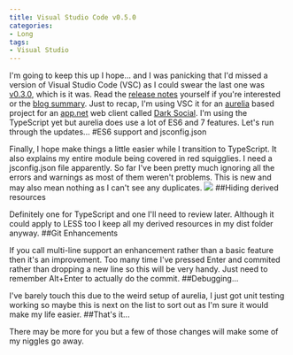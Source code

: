 ```yaml
---
title: Visual Studio Code v0.5.0
categories:
- Long
tags:
- Visual Studio
---
```


I'm going to keep this up I hope... and I was panicking that I'd missed a version of Visual Studio Code (VSC) as I could swear the last one was 
[v0.3.0](http://mttmccb.net/blog/2015/visual-studio-code-v030), which is it was. Read the 
[release notes](https://code.visualstudio.com/Updates/) yourself if you're interested or the 
[blog summary](http://blogs.msdn.com/b/vscode/archive/2015/07/06/visual-studio-code-july-update-0-5-0.aspx). 
Just to recap, I'm using VSC it for an 
[aurelia](http://aurelia.io) based project for an 
[app.net](http://app.net) web client called 
[Dark Social](http://darksocial.azurewebsites.net). I'm using the TypeScript yet but aurelia does use a lot of ES6 and 7 features. 
Let's run through the updates... 
#ES6 support and jsconfig.json
 
Finally, I hope make things a little easier while I transition to TypeScript. It also explains my entire module being covered in red squigglies. I need a jsconfig.json file apparently. So far I've been pretty much ignoring all the errors and warnings as most of them weren't problems. This is new and may also mean nothing as I can't see any duplicates. 
![](/squarespace_images/static_52001c0be4b09bc7c9f838c9_52224ed3e4b0ba9919a3e0e1_559ad97fe4b003deab7c8b59_1436211586705__img.png_) 
##Hiding derived resources
 
Definitely one for TypeScript and one I'll need to review later. Although it could apply to LESS too I keep all my derived resources in my 
dist folder anyway. 
##Git Enhancements
 
If you call multi-line support an enhancement rather than a basic feature then it's an improvement. Too many time I've pressed 
Enter and commited rather than dropping a new line so this will be very handy. Just need to remember 
Alt+Enter to actually do the commit. 
##Debugging...
 
I've barely touch this due to the weird setup of aurelia, I just got unit testing working so maybe this is next on the list to sort out as I'm sure it would make my life easier. 
##That's it...
 
There may be more for you but a few of those changes will make some of my niggles go away.
